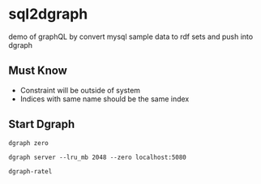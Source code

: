 # sql2dgraph
demo of graphQL by convert mysql sample data to rdf sets and push into dgraph

## Must Know

- Constraint will be outside of system
- Indices with same name should be the same index



## Start Dgraph

```
dgraph zero

dgraph server --lru_mb 2048 --zero localhost:5080

dgraph-ratel
```

